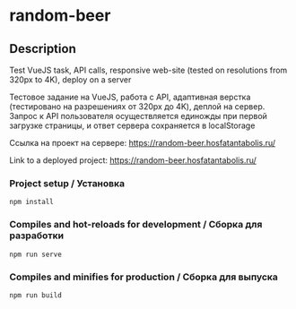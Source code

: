 # random-beer

## Description
Test VueJS task, API calls, responsive web-site (tested on resolutions from 320px to 4K), deploy on a server

Тестовое задание на VueJS, работа с API, адаптивная верстка (тестировано на разрешениях от 320px до 4K), деплой на сервер. Запрос к API пользователя осуществляется единожды при первой загрузке страницы, и ответ сервера сохраняется в localStorage

Ссылка на проект на сервере: https://random-beer.hosfatantabolis.ru/

Link to a deployed project: https://random-beer.hosfatantabolis.ru/

### Project setup / Установка
```
npm install
```

### Compiles and hot-reloads for development / Сборка для разработки
```
npm run serve
```

### Compiles and minifies for production / Сборка для выпуска
```
npm run build
```
